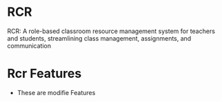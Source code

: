 # RCR
RCR: A role-based classroom resource management system for teachers and students, streamlining class management, assignments, and communication


# Rcr Features
- These are modifie Features
 